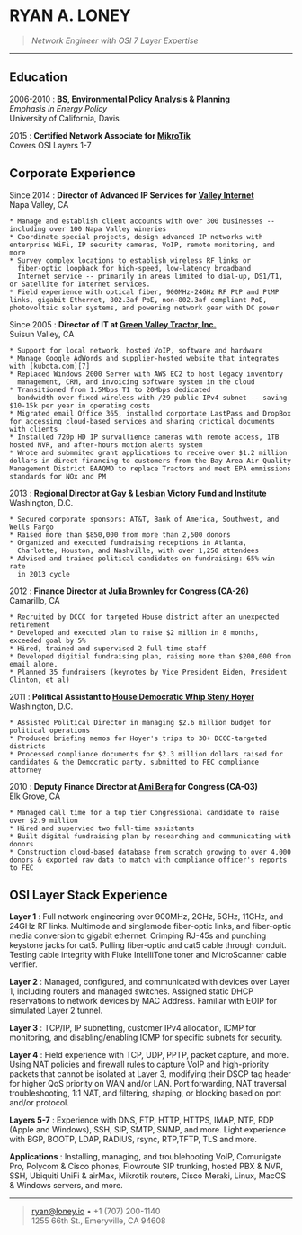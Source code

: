 RYAN A. LONEY
=============

>   *Network Engineer with OSI 7 Layer Expertise*

----

Education
---------

2006-2010
:   **BS, Environmental Policy Analysis & Planning**  
    *Emphasis in Energy Policy*  
    University of California, Davis 

2015
:   **Certified Network Associate for [MikroTik](http://routeros.com)**  
    Covers OSI Layers 1-7


Corporate Experience
--------------------


Since 2014
:   **Director of Advanced IP Services for [Valley Internet][2]**  
    Napa Valley, CA

    * Manage and establish client accounts with over 300 businesses -- including over 100 Napa Valley wineries
    * Coordinate special projects, design advanced IP networks with enterprise WiFi, IP security cameras, VoIP, remote monitoring, and more 
    * Survey complex locations to establish wireless RF links or
      fiber-optic loopback for high-speed, low-latency broadband
      Internet service -- primarily in areas limited to dial-up, DS1/T1, or Satellite for Internet services.
    * Field experience with optical fiber, 900MHz-24GHz RF PtP and PtMP links, gigabit Ethernet, 802.3af PoE, non-802.3af compliant PoE, photovoltaic solar systems, and powering network gear with DC power


Since 2005
:   **Director of IT at [Green Valley Tractor, Inc.][1]**  
    Suisun Valley, CA

    * Support for local network, hosted VoIP, software and hardware 
    * Manage Google AdWords and supplier-hosted website that integrates with [kubota.com][7]
    * Replaced Windows 2000 Server with AWS EC2 to host legacy inventory
      management, CRM, and invoicing software system in the cloud
    * Transitioned from 1.5Mbps T1 to 20Mbps dedicated
      bandwidth over fixed wireless with /29 public IPv4 subnet -- saving $10-15k per year in operating costs
    * Migrated email Office 365, installed corportate LastPass and DropBox for accessing cloud-based services and sharing crictical documents with clients 
    * Installed 720p HD IP survallience cameras with remote access, 1TB hosted NVR, and after-hours motion alerts system
    * Wrote and submmited grant applications to receive over $1.2 million dollars in direct financing to customers from the Bay Area Air Quality Management District BAAQMD to replace Tractors and meet EPA emmissions standards for NOx and PM


2013
:   **Regional Director at [Gay & Lesbian Victory Fund and
Institute][3]**  
    Washington, D.C.

    * Secured corporate sponsors: AT&T, Bank of America, Southwest, and Wells Fargo
    * Raised more than $850,000 from more than 2,500 donors
    * Organized and executed fundraising receptions in Atlanta,
      Charlotte, Houston, and Nashville, with over 1,250 attendees
    * Advised and trained political candidates on fundraising: 65% win rate
      in 2013 cycle

2012
:   **Finance Director at [Julia Brownley][4] for Congress (CA-26)**  
    Camarillo, CA

    * Recruited by DCCC for targeted House district after an unexpected retirement
    * Developed and executed plan to raise $2 million in 8 months, exceeded goal by 5%
    * Hired, trained and supervised 2 full-time staff
    * Developed digitial fundraising plan, raising more than $200,000 from email alone.
    * Planned 35 fundraisers (keynotes by Vice President Biden, President Clinton, et al)

2011
:   **Political Assistant to [House Democratic Whip Steny Hoyer][5]**  
    Washington, D.C.

    * Assisted Political Director in managing $2.6 million budget for political operations
    * Produced briefing memos for Hoyer's trips to 30+ DCCC-targeted districts
    * Processed compliance documents for $2.3 million dollars raised for candidates & the Democratic party, submitted to FEC compliance attorney

2010
:   **Deputy Finance Director at [Ami Bera][6] for Congress (CA-03)**  
    Elk Grove, CA

    * Managed call time for a top tier Congressional candidate to raise over $2.9 million 
    * Hired and supervied two full-time assistants
    * Built digital fundraising plan by researching and communicating with donors 
    * Construction cloud-based database from scratch growing to over 4,000 donors & exported raw data to match with compliance officer's reports to FEC  

  
  

OSI Layer Stack Experience
--------------------------

**Layer 1**
:   Full network engineering over 900MHz, 2GHz, 5GHz, 11GHz, and 24GHz RF links.
    Multimode and singlemode fiber-optic links, and fiber-optic media conversion to gigabit ethernet.
    Crimping RJ-45s and punching keystone jacks for cat5. Pulling fiber-optic and cat5 cable through conduit.
    Testing cable integrity with Fluke IntelliTone toner and MicroScanner cable verifier.

**Layer 2**
:   Managed, configured, and communicated with devices over Layer 1, including routers and managed switches.
    Assigned static DHCP reservations to network devices by MAC Address. Familiar with EOIP for simulated Layer 2 tunnel.
	  
**Layer 3**
:   TCP/IP, IP subnetting, customer IPv4 allocation, ICMP for monitoring, and disabling/enabling ICMP for specific subnets for security.  
  
**Layer 4**
:   Field experience with TCP, UDP, PPTP, packet capture, and more. Using
    NAT policies and firewall rules to capture VoIP and high-priority
    packets that cannot be isolated at Layer 3, modifying their DSCP tag
    header for higher QoS priority on WAN and/or LAN. Port forwarding, NAT
    traversal troubleshooting, 1:1 NAT, and filtering, shaping, or blocking
    based on port and/or protocol. 

**Layers 5-7**
:   Experience with DNS, FTP, HTTP, HTTPS, IMAP, NTP, RDP (Apple and
Windows), SSH, SIP, SMTP, SNMP, and more. Light experience with	BGP,
BOOTP, LDAP, RADIUS, rsync, RTP,TFTP, TLS and more.  


**Applications**
:   Installing, managing, and troublehooting VoIP, Comunigate Pro, Polycom & Cisco phones, Flowroute SIP trunking, hosted PBX & NVR, SSH, Ubiquiti UniFi & airMax, Mikrotik
routers, Cisco Meraki, Linux, MacOS & Windows servers, and more. 

----

> <ryan@loney.io> • +1 (707) 200-1140 \
>  1255 66th St., Emeryville, CA 94608


[1]: http://greenvalleytractor.com
[2]: http://valleyinternet.com/
[3]: http://victoryfund.org
[4]: http://juliabrownley.house.gov
[5]: http://democraticwhip.gov/
[6]: http://bera.house.gov
[7]: http://www.kubota.com/
